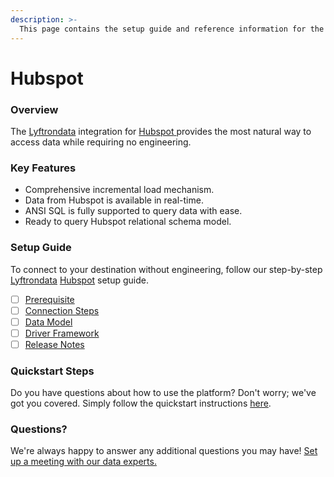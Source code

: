 ```yaml
---
description: >-
  This page contains the setup guide and reference information for the Hubspot source connector.
---
```


# Hubspot

### Overview

The [Lyftrondata](https://www.lyftrondata.com/) integration for [Hubspot](https://www.lyftrondata.com/integration/hubspot/)[ ](https://www.lyftrondata.com/integration/hubspot/)provides the most natural way to access data while requiring no engineering.

### Key Features

* Comprehensive incremental load mechanism.
* Data from Hubspot is available in real-time.&#x20;
* ANSI SQL is fully supported to query data with ease.
* Ready to query Hubspot relational schema model.

### Setup Guide

To connect to your destination without engineering, follow our step-by-step [Lyftrondata](https://www.lyftrondata.com/)  [Hubspot](https://www.lyftrondata.com/integration/hubspot/) setup guide.

* [ ] [Prerequisite](../../marketing-analytics/hubspot/prerequisite.md)
* [ ] [Connection Steps](../../marketing-analytics/hubspot/connection-steps.md)
* [ ] [Data Model](../../marketing-analytics/hubspot/data-model/)
* [ ] [Driver Framework](../../marketing-analytics/hubspot/driver-framework/)
* [ ] [Release Notes](../../marketing-analytics/hubspot/release-notes.md)

### Quickstart Steps

Do you have questions about how to use the platform? Don't worry; we've got you covered. Simply follow the quickstart instructions [here](../../../quickstart-steps.md).

### Questions? <a href="#questions" id="questions"></a>

We're always happy to answer any additional questions you may have! [Set up a meeting with our data experts.](https://www.lyftrondata.com/book-a-meeting/)

